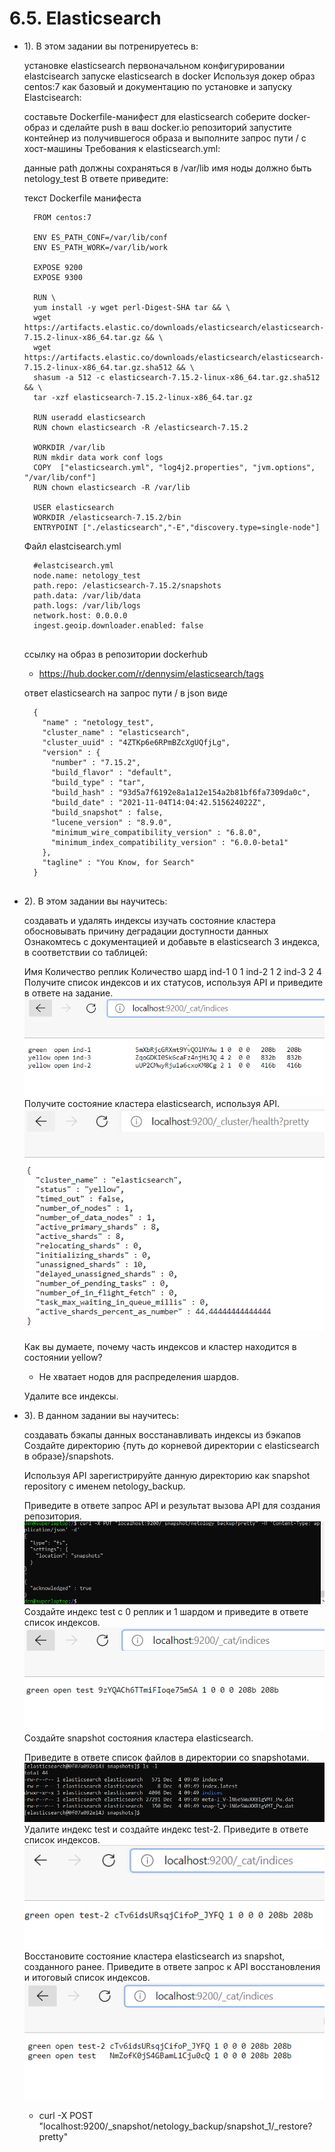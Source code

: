 # 6.5. Elasticsearch
- 1).
  В этом задании вы потренируетесь в:

    установке elasticsearch
    первоначальном конфигурировании elastcisearch
    запуске elasticsearch в docker
    Используя докер образ centos:7 как базовый и документацию по установке и запуску Elastcisearch:

    составьте Dockerfile-манифест для elasticsearch
    соберите docker-образ и сделайте push в ваш docker.io репозиторий
    запустите контейнер из получившегося образа и выполните запрос пути / c хост-машины
    Требования к elasticsearch.yml:

    данные path должны сохраняться в /var/lib
    имя ноды должно быть netology_test
    В ответе приведите:

    текст Dockerfile манифеста
    ```
      FROM centos:7

      ENV ES_PATH_CONF=/var/lib/conf
      ENV ES_PATH_WORK=/var/lib/work

      EXPOSE 9200
      EXPOSE 9300

      RUN \
      yum install -y wget perl-Digest-SHA tar && \
      wget https://artifacts.elastic.co/downloads/elasticsearch/elasticsearch-7.15.2-linux-x86_64.tar.gz && \
      wget https://artifacts.elastic.co/downloads/elasticsearch/elasticsearch-7.15.2-linux-x86_64.tar.gz.sha512 && \
      shasum -a 512 -c elasticsearch-7.15.2-linux-x86_64.tar.gz.sha512 && \ 
      tar -xzf elasticsearch-7.15.2-linux-x86_64.tar.gz

      RUN useradd elasticsearch
      RUN chown elasticsearch -R /elasticsearch-7.15.2

      WORKDIR /var/lib
      RUN mkdir data work conf logs
      COPY  ["elasticsearch.yml", "log4j2.properties", "jvm.options", "/var/lib/conf"]
      RUN chown elasticsearch -R /var/lib

      USER elasticsearch
      WORKDIR /elasticsearch-7.15.2/bin 
      ENTRYPOINT ["./elasticsearch","-E","discovery.type=single-node"]
    ```    
    Файл elastcisearch.yml
    ```  
      #elastcisearch.yml
      node.name: netology_test
      path.repo: /elasticsearch-7.15.2/snapshots
      path.data: /var/lib/data
      path.logs: /var/lib/logs
      network.host: 0.0.0.0
      ingest.geoip.downloader.enabled: false
      
    ```  
    ссылку на образ в репозитории dockerhub
    - https://hub.docker.com/r/dennysim/elasticsearch/tags
    
    ответ elasticsearch на запрос пути / в json виде
    ```
      {
        "name" : "netology_test",
        "cluster_name" : "elasticsearch",
        "cluster_uuid" : "4ZTKp6e6RPmBZcXgUQfjLg",
        "version" : {
          "number" : "7.15.2",
          "build_flavor" : "default",
          "build_type" : "tar",
          "build_hash" : "93d5a7f6192e8a1a12e154a2b81bf6fa7309da0c",
          "build_date" : "2021-11-04T14:04:42.515624022Z",
          "build_snapshot" : false,
          "lucene_version" : "8.9.0",
          "minimum_wire_compatibility_version" : "6.8.0",
          "minimum_index_compatibility_version" : "6.0.0-beta1"
        },
        "tagline" : "You Know, for Search"
      }
         
    ```  


- 2). В этом задании вы научитесь:

     создавать и удалять индексы
     изучать состояние кластера
     обосновывать причину деградации доступности данных
     Ознакомтесь с документацией и добавьте в elasticsearch 3 индекса, в соответствии со таблицей:

     Имя	Количество реплик	Количество шард
     ind-1	0	1
     ind-2	1	2
     ind-3	2	4  
     Получите список индексов и их статусов, используя API и приведите в ответе на задание.  
     ![6.5_2_1.PNG](images/6.5_2_1.PNG)  
     Получите состояние кластера elasticsearch, используя API.  
     ![6.5_2_2.PNG](images/6.5_2_2.PNG)  

     Как вы думаете, почему часть индексов и кластер находится в состоянии yellow?
     - Не хватает нодов для распределения шардов.
      
     Удалите все индексы.

	
- 3). В данном задании вы научитесь:

     создавать бэкапы данных
     восстанавливать индексы из бэкапов
     Создайте директорию {путь до корневой директории с elasticsearch в образе}/snapshots.

     Используя API зарегистрируйте данную директорию как snapshot repository c именем netology_backup.  

     Приведите в ответе запрос API и результат вызова API для создания репозитория.  
     ![6.5_3_1.PNG](images/6.5_3_1.PNG)  
     Создайте индекс test с 0 реплик и 1 шардом и приведите в ответе список индексов.  
     ![6.5_3_2.PNG](images/6.5_3_2.PNG)  
     Создайте snapshot состояния кластера elasticsearch.  

     Приведите в ответе список файлов в директории со snapshotами.  
     ![6.5_3_3.PNG](images/6.5_3_3.PNG)  
     Удалите индекс test и создайте индекс test-2. Приведите в ответе список индексов.  
     ![6.5_3_4.PNG](images/6.5_3_4.PNG)  
     Восстановите состояние кластера elasticsearch из snapshot, созданного ранее. 
     Приведите в ответе запрос к API восстановления и итоговый список индексов.
     ![6.5_3_5.PNG](images/6.5_3_5.PNG)  
     - curl -X POST "localhost:9200/_snapshot/netology_backup/snapshot_1/_restore?pretty"